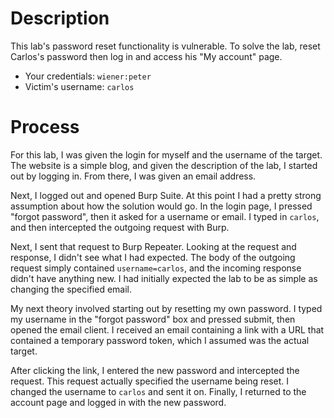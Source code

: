 # Description
This lab's password reset functionality is vulnerable. To solve the lab, reset Carlos's password then log in and access his "My account" page.
- Your credentials: `wiener:peter`
- Victim's username: `carlos`

# Process
For this lab, I was given the login for myself and the username of the target. The website is a simple blog, and given the description of the lab, I started out by logging in. From there, I was given an email address.

Next, I logged out and opened Burp Suite. At this point I had a pretty strong assumption about how the solution would go. In the login page, I pressed "forgot password", then it asked for a username or email. I typed in `carlos`, and then intercepted the outgoing request with Burp.

Next, I sent that request to Burp Repeater. Looking at the request and response, I didn't see what I had expected. The body of the outgoing request simply contained `username=carlos`, and the incoming response didn't have anything new. I had initially expected the lab to be as simple as changing the specified email.

My next theory involved starting out by resetting my own password. I typed my username in the "forgot password" box and pressed submit, then opened the email client. I received an email containing a link with a URL that contained a temporary password token, which I assumed was the actual target.

After clicking the link, I entered the new password and intercepted the request. This request actually specified the username being reset. I changed the username to `carlos` and sent it on. Finally, I returned to the account page and logged in with the new password.